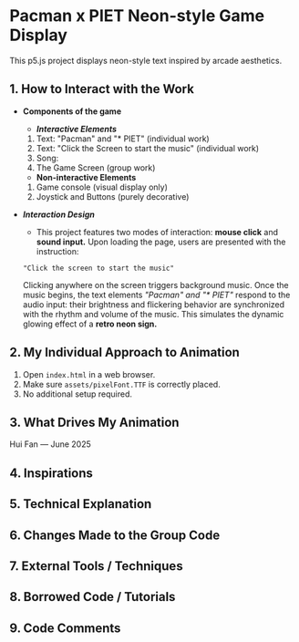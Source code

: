 # Pacman x PIET Neon-style Game Display

This p5.js project displays neon-style text inspired by arcade aesthetics.

## 1. How to Interact with the Work
- **Components of the game**
    - _**Interactive Elements**_
    1. Text: "Pacman" and "* PIET" (individual work)
    2. Text: "Click the Screen to start the music" (individual work)
    3. Song: 
    4. The Game Screen (group work)

    - **Non-interactive Elements**
    1. Game console (visual display only)
    2. Joystick and Buttons (purely decorative)
    
- _**Interaction Design**_
    - This project features two modes of interaction: **mouse click** and **sound input.**
    Upon loading the page, users are presented with the instruction:
    ```
    "Click the screen to start the music"
    ```
    Clicking anywhere on the screen triggers background music. Once the music begins, the text elements _"Pacman" and "* PIET"_ respond to the audio input: their brightness and flickering behavior are synchronized with the rhythm and volume of the music. This simulates the dynamic glowing effect of a **retro neon sign.**


## 2. My Individual Approach to Animation
1. Open `index.html` in a web browser.
2. Make sure `assets/pixelFont.TTF` is correctly placed.
3. No additional setup required.

## 3. What Drives My Animation
Hui Fan — June 2025
## 4. Inspirations
## 5. Technical Explanation
## 6. Changes Made to the Group Code
## 7. External Tools / Techniques
## 8. Borrowed Code / Tutorials
## 9. Code Comments